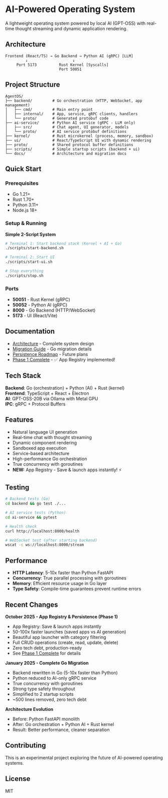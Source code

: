 # AI-Powered Operating System

A lightweight operating system powered by local AI (GPT-OSS) with real-time thought streaming and dynamic application rendering.

## Architecture

```
Frontend (React/TS) → Go Backend → Python AI (gRPC) [LLM]
         ↓                    ↓
     Port 5173          Rust Kernel [Syscalls]
                        Port 50051
```

## Project Structure

```
AgentOS/
├── backend/         # Go orchestration (HTTP, WebSocket, app management)
│   ├── cmd/         # Main entry point
│   ├── internal/    # App, service, gRPC clients, handlers
│   └── proto/       # Generated protobuf code
├── ai-service/      # Python AI service (gRPC - LLM only)
│   ├── src/         # Chat agent, UI generator, models
│   └── proto/       # AI service protobuf definitions
├── kernel/          # Rust microkernel (process, memory, sandbox)
├── ui/              # React/TypeScript UI with dynamic rendering
├── proto/           # Shared protocol buffer definitions
├── scripts/         # Simple startup scripts (backend + ui)
└── docs/            # Architecture and migration docs
```

## Quick Start

### Prerequisites

* Go 1.21+
* Rust 1.70+
* Python 3.11+
* Node.js 18+

### Setup & Running

**Simple 2-Script System**

```bash
# Terminal 1: Start backend stack (Kernel + AI + Go)
./scripts/start-backend.sh

# Terminal 2: Start UI
./scripts/start-ui.sh

# Stop everything
./scripts/stop.sh
```

### Ports

- **50051** - Rust Kernel (gRPC)
- **50052** - Python AI (gRPC)
- **8000** - Go Backend (HTTP/WebSocket)
- **5173** - UI (React/Vite)

## Documentation

- [Architecture](docs/ARCHITECTURE.md) - Complete system design
- [Migration Guide](docs/MIGRATION_COMPLETE.md) - Go migration details
- [Persistence Roadmap](docs/PERSISTENCE_ROADMAP.md) - Future plans
- [Phase 1 Complete](PHASE1_COMPLETE.md) - ✅ App Registry implemented!

## Tech Stack

**Backend**: Go (orchestration) + Python (AI) + Rust (kernel)  
**Frontend**: TypeScript + React + Electron  
**AI**: GPT-OSS-20B via Ollama with Metal GPU  
**IPC**: gRPC + Protocol Buffers

## Features

* Natural language UI generation
* Real-time chat with thought streaming
* Dynamic component rendering
* Sandboxed app execution
* Service-based architecture
* High-performance Go orchestration
* True concurrency with goroutines
* **NEW:** App Registry - Save & launch apps instantly! ⚡

## Testing

```bash
# Backend tests (Go)
cd backend && go test ./...

# AI service tests (Python)
cd ai-service && pytest

# Health check
curl http://localhost:8000/health

# WebSocket test (after starting backend)
wscat -c ws://localhost:8000/stream
```

## Performance

- **HTTP Latency**: 5-10x faster than Python FastAPI
- **Concurrency**: True parallel processing with goroutines
- **Memory**: Efficient resource usage in Go layer
- **Type Safety**: Compile-time guarantees prevent runtime errors

## Recent Changes

**October 2025 - App Registry & Persistence (Phase 1)**

- App Registry: Save & launch apps instantly
- 50-100x faster launches (saved apps vs AI generation)
- Beautiful app launcher with category filtering
- Full CRUD operations (create, read, update, delete)
- Zero tech debt, production-ready
- See [Phase 1 Complete](PHASE1_COMPLETE.md) for details

**January 2025 - Complete Go Migration**

- Backend rewritten in Go (5-10x faster than Python)
- Python reduced to AI-only gRPC service
- True concurrency with goroutines
- Strong type safety throughout
- Simplified to 2 startup scripts
- ~500 lines removed, zero tech debt

**Architecture Evolution**

- Before: Python FastAPI monolith
- After: Go orchestration + Python AI + Rust kernel
- Result: Better performance, cleaner separation

## Contributing

This is an experimental project exploring the future of AI-powered operating systems.

## License

MIT
